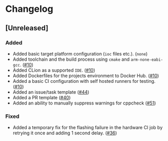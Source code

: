 <!--Markdownlint Rules-->
<!-- markdownlint-disable no-duplicate-header-->

# Changelog

## [Unreleased]

### Added

- Added basic target platform configuration (`ioc` files etc.). (`none`)
- Added toolchain and the build process using `cmake` and `arm-none-eabi-gcc`. ([#10](https://github.com/Aerospace-ASP/Firmware/pull/10))
- Added CLion as a supported `IDE`. ([#10](https://github.com/Aerospace-ASP/Firmware/pull/10))
- Added Dockerfiles for the projects environment to Docker Hub. ([#10](https://github.com/Aerospace-ASP/Firmware/pull/10))
- Added a basic CI configuration with self hosted runners for testing. ([#10](https://github.com/Aerospace-ASP/Firmware/pull/10))
- Added an issue/task template ([#44](https://github.com/Aerospace-ASP/Firmware/pull/44))
- Added a PR template ([#40](https://github.com/Aerospace-ASP/Firmware/issues/40))
- Added an ability to manually suppress warnings for cppcheck ([#51](https://github.com/Aerospace-ASP/Firmware/issues/51))

### Fixed

- Added a temporary fix for the flashing failure in the hardware CI job by retrying it once and adding 1 second delay. ([#36](https://github.com/Aerospace-ASP/Firmware/issues/36))
